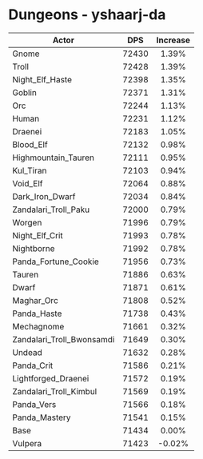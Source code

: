 # Dungeons - yshaarj-da
| Actor | DPS | Increase |
|---|:---:|:---:|
|Gnome|72430|1.39%|
|Troll|72428|1.39%|
|Night_Elf_Haste|72398|1.35%|
|Goblin|72371|1.31%|
|Orc|72244|1.13%|
|Human|72231|1.12%|
|Draenei|72183|1.05%|
|Blood_Elf|72132|0.98%|
|Highmountain_Tauren|72111|0.95%|
|Kul_Tiran|72103|0.94%|
|Void_Elf|72064|0.88%|
|Dark_Iron_Dwarf|72034|0.84%|
|Zandalari_Troll_Paku|72000|0.79%|
|Worgen|71996|0.79%|
|Night_Elf_Crit|71993|0.78%|
|Nightborne|71992|0.78%|
|Panda_Fortune_Cookie|71956|0.73%|
|Tauren|71886|0.63%|
|Dwarf|71871|0.61%|
|Maghar_Orc|71808|0.52%|
|Panda_Haste|71738|0.43%|
|Mechagnome|71661|0.32%|
|Zandalari_Troll_Bwonsamdi|71649|0.30%|
|Undead|71632|0.28%|
|Panda_Crit|71586|0.21%|
|Lightforged_Draenei|71572|0.19%|
|Zandalari_Troll_Kimbul|71569|0.19%|
|Panda_Vers|71566|0.18%|
|Panda_Mastery|71541|0.15%|
|Base|71434|0.00%|
|Vulpera|71423|-0.02%|
